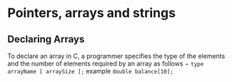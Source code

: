 # Pointers, arrays and strings

## Declaring Arrays
To declare an array in C, a programmer specifies the type of the elements and the number of elements required by an array as follows −
```type arrayName [ arraySize ];```
example  ```double balance[10];```
